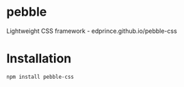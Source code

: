 # pebble
Lightweight CSS framework - edprince.github.io/pebble-css

# Installation
`npm install pebble-css`
